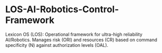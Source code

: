 # LOS-AI-Robotics-Control-Framework
Lexicon OS (LOS): Operational framework for ultra-high reliability AI/Robotics. Manages risk (ORI) and resources (CR) based on command specificity (N) against authorization levels (OAL).
